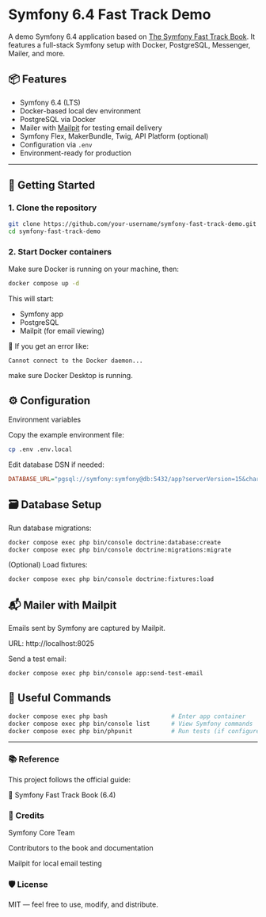 # Symfony 6.4 Fast Track Demo

A demo Symfony 6.4 application based on [The Symfony Fast Track Book](https://symfony.com/doc/6.4/the-fast-track/en/index.html). It features a full-stack Symfony setup with Docker, PostgreSQL, Messenger, Mailer, and more.

## 📦 Features

- Symfony 6.4 (LTS)
- Docker-based local dev environment
- PostgreSQL via Docker
- Mailer with [Mailpit](https://github.com/axllent/mailpit) for testing email delivery
- Symfony Flex, MakerBundle, Twig, API Platform (optional)
- Configuration via `.env`
- Environment-ready for production

---

## 🚀 Getting Started

### 1. Clone the repository

```bash
git clone https://github.com/your-username/symfony-fast-track-demo.git
cd symfony-fast-track-demo
```

### 2. Start Docker containers
Make sure Docker is running on your machine, then:

```bash
docker compose up -d
```
This will start:
- Symfony app
- PostgreSQL
- Mailpit (for email viewing)

📌 If you get an error like:
```
Cannot connect to the Docker daemon...
```
make sure Docker Desktop is running.

## ⚙️ Configuration
Environment variables

Copy the example environment file:
```bash
cp .env .env.local
```

Edit database DSN if needed:
```ini
DATABASE_URL="pgsql://symfony:symfony@db:5432/app?serverVersion=15&charset=utf8"
```

## 🗃️ Database Setup
Run database migrations:
```bash
docker compose exec php bin/console doctrine:database:create
docker compose exec php bin/console doctrine:migrations:migrate
```

(Optional) Load fixtures:
```bash
docker compose exec php bin/console doctrine:fixtures:load
```

## 📬 Mailer with Mailpit
Emails sent by Symfony are captured by Mailpit.

URL: http://localhost:8025

Send a test email:
```bash
docker compose exec php bin/console app:send-test-email
```

## 🧪 Useful Commands
```bash
docker compose exec php bash                  # Enter app container
docker compose exec php bin/console list      # View Symfony commands
docker compose exec php bin/phpunit           # Run tests (if configured)
```
---
### 📚 Reference
This project follows the official guide:

📖 Symfony Fast Track Book (6.4)

### 🤝 Credits
Symfony Core Team

Contributors to the book and documentation

Mailpit for local email testing

### 🛡 License
MIT — feel free to use, modify, and distribute.
